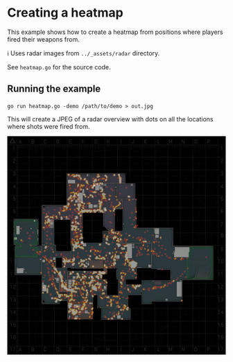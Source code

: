 # Creating a heatmap

This example shows how to create a heatmap from positions where players fired their weapons from.

:information_source: Uses radar images from `../_assets/radar` directory.

See `heatmap.go` for the source code.

## Running the example

`go run heatmap.go -demo /path/to/demo > out.jpg`

This will create a JPEG of a radar overview with dots on all the locations where shots were fired from.

![Resulting heatmap](https://raw.githubusercontent.com/markus-wa/demoinfocs-golang/master/examples/heatmap/heatmap.jpg)
